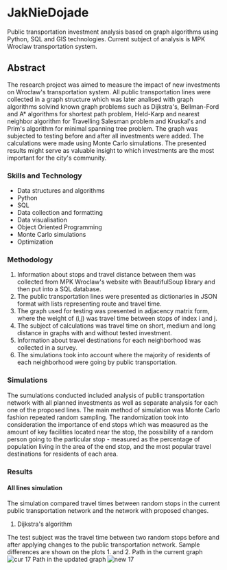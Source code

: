 
# JakNieDojade

Public transportation investment analysis based on graph algorithms using Python, SQL and GIS technologies. Current subject of analysis is MPK Wroclaw transportation system.

## Abstract
The research project was aimed to measure the impact of new investments on Wrocław's transportation system. All public transportation lines were collected in a graph structure which was later analised with graph algorithms solvind known graph problems such as Dijkstra's, Bellman-Ford and A* algorithms for shortest path problem, Held-Karp and nearest neighbor algorithm for Travelling Salesman problem and Kruskal's and Prim's algorithm for minimal spanning tree problem. The graph was subjected to testing before and after all investments were added. The calculations were made using Monte Carlo simulations. The presented results might serve as valuable insight to which investments are the most important for the city's community.

### Skills and Technology
* Data structures and algorithms
* Python
* SQL
* Data collection and formatting
* Data visualisation
* Object Oriented Programming
* Monte Carlo simulations
* Optimization
### Methodology
1. Information about stops and travel distance between them was collected from MPK Wroclaw's website with  BeautifulSoup library and then put into a SQL database.
2. The public transportation lines were presented as dictionaries in JSON format with lists representing route and travel time.
3. The graph used for testing was presented in adjacency matrix form, where the weight of (i,j) was travel time between stops of index i and j.
4. The subject of calculations was travel time on short, medium and long distance in graphs with and without tested investment.
5. Information about travel destinations for each neighborhood was collected in a survey.
6. The simulations took into account where the majority of residents of each neighborhood were going by public transportation. 

### Simulations
The sumulations conducted included analysis of public transportation network with all planned investments as well as separate analysis for each one of the proposed lines. The main method of simulation was Monte Carlo fashion repeated random sampling. The randomization took into consideration the importance of end stops which was measured as the amount of key facilities located near the stop, the possibility of a random person going to the particular stop - measured as the percentage of population living in the area of the end stop, and the most popular travel destinations for residents of each area.

### Results
#### All lines simulation
The simulation compared travel times between random stops in the current public transportation network and the network with proposed changes. 
1. Dijkstra's algorithm

The test subject was the travel time between two random stops before and after applying changes to the public transportation network. Sample differences are shown on the plots 1. and 2.
Path in the current graph
![cur 17](https://github.com/mikolajsiewruk/JakNieDojade/assets/152521027/5258a8ef-4e45-4d52-9002-f662ccff3208)
Path in the updated graph
![new 17](https://github.com/mikolajsiewruk/JakNieDojade/assets/152521027/c81312a0-fc18-498e-9626-8de78ea17d88)
